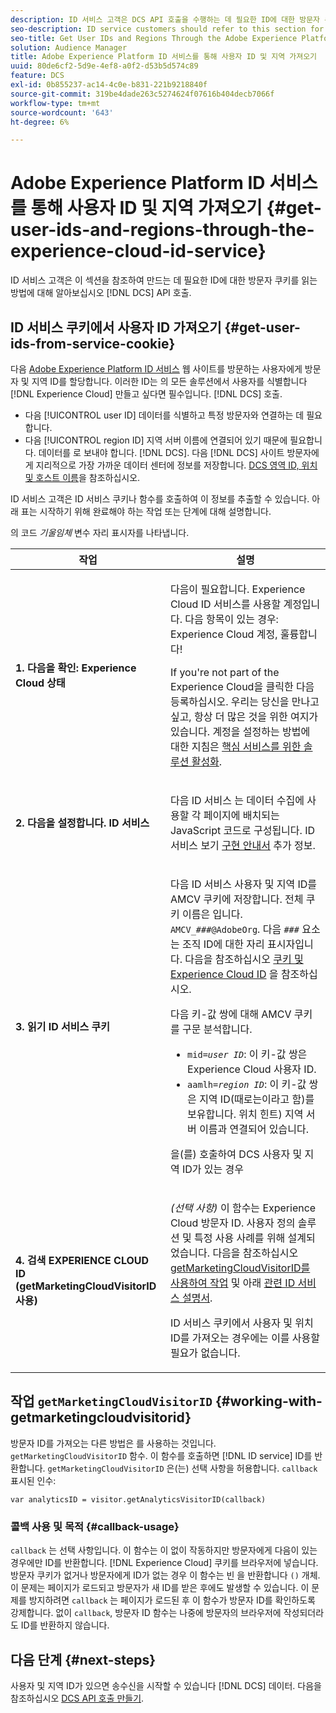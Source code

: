 ```yaml
---
description: ID 서비스 고객은 DCS API 호출을 수행하는 데 필요한 ID에 대한 방문자 쿠키를 읽는 방법에 대한 정보를 보려면 이 섹션 을 참조하십시오.
seo-description: ID service customers should refer to this section for information on how to read the visitor cookie for the IDs required to make DCS API calls.
seo-title: Get User IDs and Regions Through the Adobe Experience Platform Identity Service
solution: Audience Manager
title: Adobe Experience Platform ID 서비스를 통해 사용자 ID 및 지역 가져오기
uuid: 80de6cf2-5d9e-4ef8-a0f2-d53b5d574c89
feature: DCS
exl-id: 0b855237-ac14-4c0e-b831-221b9218840f
source-git-commit: 319be4dade263c5274624f07616b404decb7066f
workflow-type: tm+mt
source-wordcount: '643'
ht-degree: 6%

---
```


# Adobe Experience Platform ID 서비스를 통해 사용자 ID 및 지역 가져오기 {#get-user-ids-and-regions-through-the-experience-cloud-id-service}

ID 서비스 고객은 이 섹션을 참조하여 만드는 데 필요한 ID에 대한 방문자 쿠키를 읽는 방법에 대해 알아보십시오 [!DNL DCS] API 호출.

## ID 서비스 쿠키에서 사용자 ID 가져오기 {#get-user-ids-from-service-cookie}

다음 [Adobe Experience Platform ID 서비스](https://experienceleague.adobe.com/docs/id-service/using/home.html) 웹 사이트를 방문하는 사용자에게 방문자 및 지역 ID를 할당합니다. 이러한 ID는 의 모든 솔루션에서 사용자를 식별합니다 [!DNL Experience Cloud] 만들고 싶다면 필수입니다. [!DNL DCS] 호출.

* 다음 [!UICONTROL user ID] 데이터를 식별하고 특정 방문자와 연결하는 데 필요합니다.
* 다음 [!UICONTROL region ID] 지역 서버 이름에 연결되어 있기 때문에 필요합니다. 데이터를 로 보내야 합니다. [!DNL DCS]. 다음 [!DNL DCS] 사이트 방문자에게 지리적으로 가장 가까운 데이터 센터에 정보를 저장합니다. [DCS 영역 ID, 위치 및 호스트 이름](../../../api/dcs-intro/dcs-api-reference/dcs-regions.md)을 참조하십시오.

ID 서비스 고객은 ID 서비스 쿠키나 함수를 호출하여 이 정보를 추출할 수 있습니다. 아래 표는 시작하기 위해 완료해야 하는 작업 또는 단계에 대해 설명합니다.

의 코드 *기울임체* 변수 자리 표시자를 나타냅니다.

<table id="table_660EBE1C24DD4FBE9DCE5191836C9135"> 
 <thead> 
  <tr> 
   <th colname="col1" class="entry"> 작업 </th> 
   <th colname="col2" class="entry"> 설명 </th> 
  </tr> 
 </thead>
 <tbody> 
  <tr> 
   <td colname="col1"> <p> <b>1. 다음을 확인: <span class="keyword"> Experience Cloud</span> 상태</b> </p> </td> 
   <td colname="col2"> <p>다음이 필요합니다. <span class="keyword"> Experience Cloud</span> ID 서비스를 사용할 계정입니다. 다음 항목이 있는 경우: <span class="keyword"> Experience Cloud</span> 계정, 훌륭합니다! </p> <p> If you're not part of the <span class="keyword"> Experience Cloud</span>을 클릭한 다음 등록하십시오. 우리는 당신을 만나고 싶고, 항상 더 많은 것을 위한 여지가 있습니다. 계정을 설정하는 방법에 대한 지침은 <a href="https://experienceleague.adobe.com/docs/core-services/interface/about-core-services/core-services.html" format="https" scope="external"> 핵심 서비스를 위한 솔루션 활성화</a>. </p> </td> 
  </tr> 
  <tr> 
   <td colname="col1"> <p> <b>2. 다음을 설정합니다. <span class="keyword"> ID 서비스</span></b> </p> </td> 
   <td colname="col2"> <p>다음 <span class="keyword"> ID 서비스</span> 는 데이터 수집에 사용할 각 페이지에 배치되는 JavaScript 코드로 구성됩니다. ID 서비스 보기 <a href="https://experienceleague.adobe.com/docs/id-service/using/implementation/implementation-guides.html" format="https" scope="external"> 구현 안내서</a> 추가 정보. </p> </td> 
  </tr> 
  <tr> 
   <td colname="col1"> <p> <b>3. 읽기 <span class="keyword"> ID 서비스</span> 쿠키</b> </p> </td> 
   <td colname="col2"> <p>다음 <span class="keyword"> ID 서비스</span> 사용자 및 지역 ID를 AMCV 쿠키에 저장합니다. 전체 쿠키 이름은 입니다. <code>AMCV_<i>###</i>@AdobeOrg</code>. 다음 <code><i>###</i></code> 요소는 조직 ID에 대한 자리 표시자입니다. 다음을 참조하십시오 <a href="https://experienceleague.adobe.com/docs/id-service/using/intro/cookies.html" format="https" scope="external"> 쿠키 및 Experience Cloud ID</a> 을 참조하십시오. </p> <p>다음 키-값 쌍에 대해 AMCV 쿠키를 구문 분석합니다. </p> <p> 
     <ul id="ul_502ECFCDDD084D448B5EDC4E5C0909C1"> 
      <li id="li_662FFA36AC854E699D50A183B161D654"> <code>mid=<i>user ID</i></code>: 이 키-값 쌍은 <span class="keyword"> Experience Cloud</span> 사용자 ID. </li> 
      <li id="li_65422233187B4217B50DC52DBD58F404"> <code>aamlh=<i>region ID</i></code>: 이 키-값 쌍은 지역 ID(때로는이라고 함)를 보유합니다. <span class="term"> 위치 힌트</span>) 지역 서버 이름과 연결되어 있습니다. </li> 
     </ul> </p> <p>을(를) 호출하여 <span class="wintitle"> DCS</span> 사용자 및 지역 ID가 있는 경우 </p> </td> 
  </tr> 
  <tr> 
   <td colname="col1"> <p> <b>4. 검색 <span class="keyword"> EXPERIENCE CLOUD ID</span> (getMarketingCloudVisitorID 사용)</b> </p> </td> 
   <td colname="col2"> <p><i>(선택 사항)</i> 이 함수는 <span class="keyword"> Experience Cloud</span> 방문자 ID. 사용자 정의 솔루션 및 특정 사용 사례를 위해 설계되었습니다. 다음을 참조하십시오 <a href="../../../api/dcs-intro/dcs-s2s/dcs-mcid-ids.md#working-with-getmarketingcloudvisitorid"> getMarketingCloudVisitorID를 사용하여 작업</a> 및 아래 <a href="https://experienceleague.adobe.com/docs/id-service/using/id-service-api/methods/getmcvid.html" format="https" scope="external"> 관련 ID 서비스 설명서</a>. </p> <p>ID 서비스 쿠키에서 사용자 및 위치 ID를 가져오는 경우에는 이를 사용할 필요가 없습니다. </p> </td> 
  </tr> 
 </tbody> 
</table>

## 작업 `getMarketingCloudVisitorID` {#working-with-getmarketingcloudvisitorid}

방문자 ID를 가져오는 다른 방법은 를 사용하는 것입니다. `getMarketingCloudVisitorID` 함수. 이 함수를 호출하면 [!DNL ID service] ID를 반환합니다. `getMarketingCloudVisitorID` 은(는) 선택 사항을 허용합니다. `callback` 표시된 인수:

`var analyticsID = visitor.getAnalyticsVisitorID(callback)`

### 콜백 사용 및 목적 {#callback-usage}

`callback` 는 선택 사항입니다. 이 함수는 이 없이 작동하지만 방문자에게 다음이 있는 경우에만 ID를 반환합니다. [!DNL Experience Cloud] 쿠키를 브라우저에 넣습니다. 방문자 쿠키가 없거나 방문자에게 ID가 없는 경우 이 함수는 빈 을 반환합니다 `()` 개체. 이 문제는 페이지가 로드되고 방문자가 새 ID를 받은 후에도 발생할 수 있습니다. 이 문제를 방지하려면 `callback` 는 페이지가 로드된 후 이 함수가 방문자 ID를 확인하도록 강제합니다. 없이 `callback`, 방문자 ID 함수는 나중에 방문자의 브라우저에 작성되더라도 ID를 반환하지 않습니다.

## 다음 단계 {#next-steps}

사용자 및 지역 ID가 있으면 송수신을 시작할 수 있습니다 [!DNL DCS] 데이터. 다음을 참조하십시오 [DCS API 호출 만들기](../../../api/dcs-intro/dcs-s2s/dcs-s2s-calls.md).

